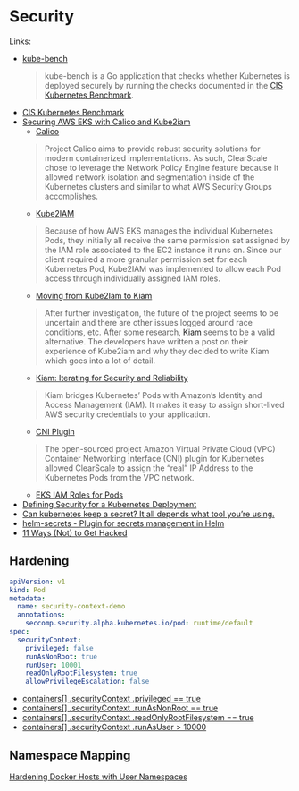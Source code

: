 # Security

Links:

* [kube-bench](https://github.com/aquasecurity/kube-bench)
  > kube-bench is a Go application that checks whether Kubernetes is deployed
  securely by running the checks documented in the [CIS Kubernetes
  Benchmark](https://www.cisecurity.org/benchmark/kubernetes/).
* [CIS Kubernetes Benchmark](https://www.cisecurity.org/benchmark/kubernetes/)
* [Securing AWS EKS with Calico and Kube2iam](https://www.clearscale.com/blog/securing-aws-eks-with-calico-and-kube2iam/)
  * [Calico](https://docs.projectcalico.org/v2.5/reference/public-cloud/aws)
  > Project Calico aims to provide robust security solutions for modern containerized implementations.  As such, ClearScale chose to leverage the Network Policy Engine feature because it allowed network isolation and segmentation inside of the Kubernetes clusters and similar to what AWS Security Groups accomplishes.
  * [Kube2IAM](https://github.com/jtblin/kube2iam)
  > Because of how AWS EKS manages the individual Kubernetes Pods, they initially all receive the same permission set assigned by the IAM role associated to the EC2 instance it runs on.  Since our client required a more granular permission set for each Kubernetes Pod, Kube2IAM was implemented to allow each Pod access through individually assigned IAM roles.
    * [Moving from Kube2Iam to Kiam](https://medium.com/building-ibotta/moving-from-kube2iam-to-kiam-a000639b839e)
    > After further investigation, the future of the project seems to be uncertain and there are other issues logged around race conditions, etc. After some research, [Kiam](https://github.com/uswitch/kiam) seems to be a valid alternative. The developers have written a post on their experience of Kube2iam and why they decided to write Kiam which goes into a lot of detail.
    * [Kiam: Iterating for Security and Reliability](https://medium.com/@pingles/kiam-iterating-for-security-and-reliability-5e793ab93ec3)
    > Kiam bridges Kubernetes’ Pods with Amazon’s Identity and Access Management (IAM). It makes it easy to assign short-lived AWS security credentials to your application.
  * [CNI Plugin](https://github.com/aws/amazon-vpc-cni-k8s)
  > The open-sourced project Amazon Virtual Private Cloud (VPC) Container Networking Interface (CNI) plugin for Kubernetes allowed ClearScale to assign the “real” IP Address to the Kubernetes Pods from the VPC network.
  * [EKS IAM Roles for Pods](https://github.com/aws/containers-roadmap/issues/23)
* [Defining Security for a Kubernetes Deployment](https://www.aporeto.com/wp-content/themes/aporeto/files/Kubernetes-Security-EKS.pdf)
* [Can kubernetes keep a secret? It all depends what tool you’re using.](https://blog.solutotlv.com/can-kubernetes-keep-a-secret/)
* [helm-secrets - Plugin for secrets management in Helm](https://github.com/futuresimple/helm-secrets#plugin-for-secrets-management-in-helm)
* [11 Ways (Not) to Get Hacked](https://kubernetes.io/blog/2018/07/18/11-ways-not-to-get-hacked/)

## Hardening

```yaml
apiVersion: v1
kind: Pod
metadata:
  name: security-context-demo
  annotations:
    seccomp.security.alpha.kubernetes.io/pod: runtime/default
spec:
  securityContext:
    privileged: false
    runAsNonRoot: true
    runUser: 10001
    readOnlyRootFilesystem: true
    allowPrivilegeEscalation: false
```

* [containers[] .securityContext .privileged == true](https://kubesec.io/basics/containers-securitycontext-privileged-true/)
* [containers[] .securityContext .runAsNonRoot == true](https://kubesec.io/basics/containers-securitycontext-runasnonroot-true/)
* [containers[] .securityContext .readOnlyRootFilesystem == true](https://kubesec.io/basics/containers-securitycontext-readonlyrootfilesystem-true/)
* [containers[] .securityContext .runAsUser > 10000](https://kubesec.io/basics/containers-securitycontext-runasuser/)

## Namespace Mapping

[Hardening Docker Hosts with User Namespaces](https://www.linux.com/blog/learn/2017/8/hardening-docker-hosts-user-namespaces)